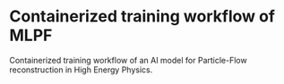 # Containerized training workflow of MLPF
Containerized training workflow of an AI model for Particle-Flow reconstruction in High Energy Physics.
